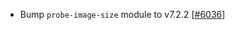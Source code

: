  - Bump `probe-image-size` module to v7.2.2 [[#6036](https://github.com/plotly/plotly.js/pull/6036)]
